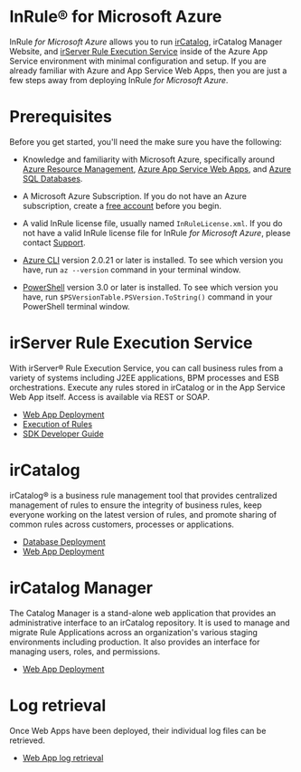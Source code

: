 InRule® for Microsoft Azure
====

InRule _for Microsoft Azure_ allows you to run [irCatalog](https://www.inrule.com/products/inrule-components/ircatalog/), irCatalog Manager Website, and [irServer Rule Execution Service](https://www.inrule.com/products/inrule-components/irserverruleexecutionservice/) inside of the Azure App Service environment with minimal configuration and setup. If you are already familiar with Azure and App Service Web Apps, then you are just a few steps away from deploying InRule _for Microsoft Azure_.

# Prerequisites

Before you get started, you'll need the make sure you have the following:

* Knowledge and familiarity with Microsoft Azure, specifically around [Azure Resource Management](https://docs.microsoft.com/en-us/azure/azure-resource-manager/), [Azure App Service Web Apps](https://docs.microsoft.com/en-us/azure/app-service/), and [Azure SQL Databases](https://docs.microsoft.com/en-us/azure/sql-database/).

* A Microsoft Azure Subscription. If you do not have an Azure subscription, create a [free account](https://azure.microsoft.com/en-us/free/) before you begin.

* A valid InRule license file, usually named `InRuleLicense.xml`. If you do not have a valid InRule license file for InRule _for Microsoft Azure_, please contact [Support](mailto:support@inrule.com?subject=InRule®%20for%20Microsoft%20Azure%20-%20App%20Service%20Web%20Apps).

* [Azure CLI](https://docs.microsoft.com/en-us/cli/azure/install-azure-cli) version 2.0.21 or later is installed. To see which version you have, run `az --version` command in your terminal window.

* [PowerShell](https://docs.microsoft.com/en-us/powershell/scripting/powershell-scripting) version 3.0 or later is installed. To see which version you have, run `$PSVersionTable.PSVersion.ToString()` command in your PowerShell terminal window.

# irServer Rule Execution Service

With irServer® Rule Execution Service, you can call business rules from a variety of systems including J2EE applications, BPM processes and ESB orchestrations. Execute any rules stored in irCatalog or in the App Service Web App itself. Access is available via REST or SOAP.

* [Web App Deployment](doc/irserver-rule-execution-service.md)
* [Execution of Rules](doc/irserver-rule-execution-service.md#execution-of-rules)
* [SDK Developer Guide](https://support.inrule.com/help/irSDKHelp50/index.html?irsoa_-_rules_as_services.htm)

# irCatalog

irCatalog® is a business rule management tool that provides centralized management of rules to ensure the integrity of business rules, keep everyone working on the latest version of rules, and promote sharing of common rules across customers, processes or applications.

* [Database Deployment](doc/ircatalog.md)
* [Web App Deployment](doc/ircatalog.md#web-app-deployment)

# irCatalog Manager

The Catalog Manager is a stand-alone web application that provides an administrative interface to an irCatalog repository.  It is used to manage and migrate Rule Applications across an organization's various staging environments including production. It also provides an interface for managing users, roles, and permissions.

* [Web App Deployment](doc/ircatalog-manager.md)

# Log retrieval
Once Web Apps have been deployed, their individual log files can be retrieved.

* [Web App log retrieval](doc/webapp-log-retrieval.md)





